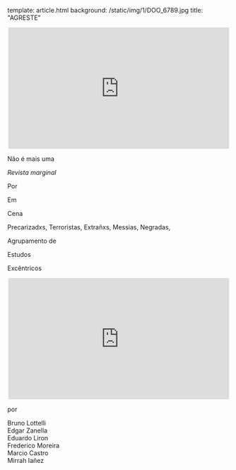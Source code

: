 template: article.html
background: /static/img/1/DOO_6789.jpg
title: "AGRESTE"

<center><iframe src="https://player.vimeo.com/video/125755482" width="500" height="275" frameborder="0" webkitallowfullscreen mozallowfullscreen allowfullscreen></iframe></center>

Não é mais uma 

_Revista marginal_

Por

Em 

Cena

Precarizadxs, Terroristas, Extrañxs, Messias, Negradas,

Agrupamento de 

Estudos

Excêntricos

<center><iframe src="https://player.vimeo.com/video/126794315" width="500" height="275" frameborder="0" webkitallowfullscreen mozallowfullscreen allowfullscreen></iframe></center>

por

Bruno Lottelli<br />
Edgar Zanella<br />
Eduardo Liron<br />
Frederico Moreira<br />
Marcio Castro<br />
Mirrah Iañez<br />
